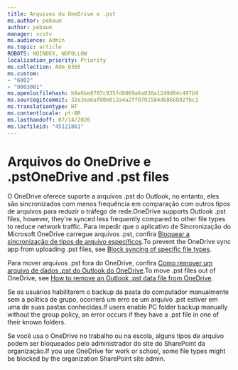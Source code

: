 ```yaml
---
title: Arquivos do OneDrive e .pst
ms.author: pebaum
author: pebaum
manager: scotv
ms.audience: Admin
ms.topic: article
ROBOTS: NOINDEX, NOFOLLOW
localization_priority: Priority
ms.collection: Adm_O365
ms.custom:
- "6002"
- "9003081"
ms.openlocfilehash: b9a6be8707c935fd8069a6a030a1249d04c497b9
ms.sourcegitcommit: 32e3ea6af00e012a4a2ff0701584d6866b92fbc3
ms.translationtype: HT
ms.contentlocale: pt-BR
ms.lasthandoff: 07/14/2020
ms.locfileid: "45121861"
---
```

# <a name="onedrive-and-pst-files"></a><span data-ttu-id="ad18b-102">Arquivos do OneDrive e .pst</span><span class="sxs-lookup"><span data-stu-id="ad18b-102">OneDrive and .pst files</span></span> 

<span data-ttu-id="ad18b-103">O OneDrive oferece suporte a arquivos .pst do Outlook, no entanto, eles são sincronizados com menos frequência em comparação com outros tipos de arquivos para reduzir o tráfego de rede.</span><span class="sxs-lookup"><span data-stu-id="ad18b-103">OneDrive supports Outlook .pst files, however, they're synced less frequently compared to other file types to reduce network traffic.</span></span> <span data-ttu-id="ad18b-104">Para impedir que o aplicativo de Sincronização do Microsoft OneDrive carregue arquivos .pst, confira [Bloquear a sincronização de tipos de arquivo específicos](https://docs.microsoft.com/onedrive/block-file-types).</span><span class="sxs-lookup"><span data-stu-id="ad18b-104">To prevent the OneDrive sync app from uploading .pst files, see [Block syncing of specific file types](https://docs.microsoft.com/onedrive/block-file-types).</span></span> 

<span data-ttu-id="ad18b-105">Para mover arquivos .pst fora do OneDrive, confira [Como remover um arquivo de dados .pst do Outlook do OneDrive](https://support.microsoft.com/office/how-to-remove-an-outlook-pst-data-file-from-onedrive-b6b9e522-59bd-40f7-949f-168d0aa9b38e).</span><span class="sxs-lookup"><span data-stu-id="ad18b-105">To move .pst files out of OneDrive, see [How to remove an Outlook .pst data file from OneDrive](https://support.microsoft.com/office/how-to-remove-an-outlook-pst-data-file-from-onedrive-b6b9e522-59bd-40f7-949f-168d0aa9b38e).</span></span> 

<span data-ttu-id="ad18b-106">Se os usuários habilitarem o backup da pasta do computador manualmente sem a política de grupo, ocorrerá um erro se um arquivo .pst estiver em uma de suas pastas conhecidas.</span><span class="sxs-lookup"><span data-stu-id="ad18b-106">If users enable PC folder backup manually without the group policy, an error occurs if they have a .pst file in one of their known folders.</span></span>

<span data-ttu-id="ad18b-107">Se você usa o OneDrive no trabalho ou na escola, alguns tipos de arquivo podem ser bloqueados pelo administrador do site do SharePoint da organização.</span><span class="sxs-lookup"><span data-stu-id="ad18b-107">If you use OneDrive for work or school, some file types might be blocked by the organization SharePoint site admin.</span></span>